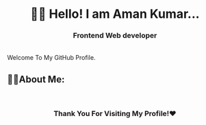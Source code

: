  
 # <div align="center"> 👨‍🎓 Hello! I am Aman Kumar...</div>
 <h3 align="center"> Frontend Web developer  </h3>
<br />
 Welcome To My GitHub Profile.
 <br>
 
 ## 🧑‍💻About Me:
 <br>
 
### <div align="center">Thank You For Visiting My Profile!❤️</div>

